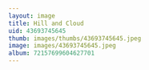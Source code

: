 ```yaml
---
layout: image
title: Hill and Cloud
uid: 43693745645
thumb: images/thumbs/43693745645.jpeg
image: images/43693745645.jpeg
album: 72157699604627701
---
```


